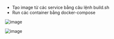 - Tạo image từ các service bằng câu lệnh build.sh
- Run các container bằng docker-compose

![image](https://github.com/user-attachments/assets/1467f93b-c8bd-4480-b6e1-d27c34ea2354)

![image](https://github.com/user-attachments/assets/3c6da230-365a-4ac3-b292-968644601a51)

